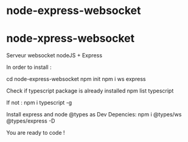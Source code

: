 # node-express-websocket

# node-xpress-websocket
Serveur websocket nodeJS + Express

In order to install : 

cd node-express-websocket
npm init
npm i ws express

Check if typescript package is already installed 
npm list typescript

If not : 
npm i typescript -g

Install express and node @types as Dev Depencies:
npm i @types/ws @types/express -D

You are ready to code ! 
